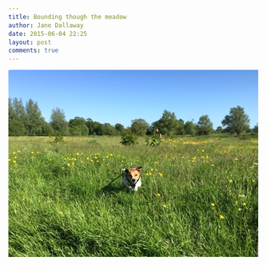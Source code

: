 ```yaml
---
title: Bounding though the meadow
author: Jane Dallaway
date: 2015-06-04 22:25
layout: post
comments: true
---
```


<div><a href="/media/ENtp_FullSizeRender.jpg"><img src="/media/ENtp_thumb_FullSizeRender.jpg" width="500" height="375"/></a></div>



  




      